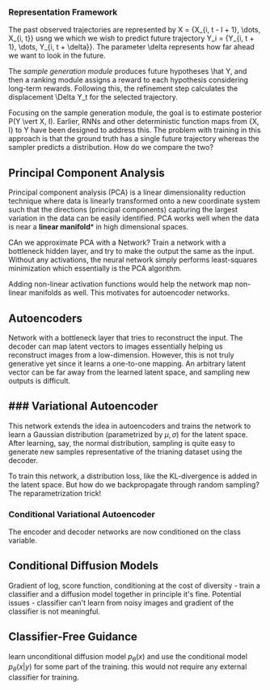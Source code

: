 ### Representation Framework

The past observed trajectories are represented by X = \{X_{i, t - l + 1}, \dots, X_{i, t}\} usng we which we wish to predict future trajectory Y_i = \{Y_{i, t + 1}, \dots, Y_{i, t + \delta}\}. The parameter \delta represents how far ahead we want to look in the future.

The *sample generation module* produces future hypotheses \hat Y, and then a ranking module assigns a reward to each hypothesis considering long-term rewards. Following this, the refinement step calculates the displacement \Delta Y_t for the selected trajectory.

Focusing on the sample generation module, the goal is to estimate posterior P(Y \vert X, I). Earlier, RNNs and other deterministic function maps from \{X, I\} to Y have been designed to address this. The problem with training in this approach is that the ground truth has a single future trajectory whereas the sampler predicts a distribution. How do we compare the two?

## Principal Component Analysis

Principal component analysis (PCA) is a linear dimensionality reduction technique where data is linearly transformed onto a new coordinate system such that the directions (principal components) capturing the largest variation in the data can be easily identified. PCA works well when the data is near a **linear manifold*** in high dimensional spaces.

CAn we approximate PCA with a Network? Train a network with a bottleneck hidden layer, and try to make the output the same as the input. Without any activations, the neural network simply performs least-squares minimization which essentially is the PCA algorithm.

Adding non-linear activation functions would help the network map non-linear manifolds as well. This motivates for autoencoder networks.

## Autoencoders

Network with a bottleneck layer that tries to reconstruct the input. The decoder can map latent vectors to images essentially helping us reconstruct images from a low-dimension. However, this is not truly generative yet since it learns a one-to-one mapping. An arbitrary latent vector can be far away from the learned latent space, and sampling new outputs is difficult.

## ###  Variational Autoencoder

This network extends the idea in autoencoders and trains the network to learn a Gaussian distribution (parametrized by $\mu, \sigma$) for the latent space. After learning, say, the normal distribution, sampling is quite easy to generate new samples representative of the trianing dataset using the decoder.

To train this network, a distribution loss, like the KL-divergence is added in the latent space. But how do we backpropagate through random sampling? The reparametrization trick!

### Conditional Variational Autoencoder

The encoder and decoder networks are now conditioned on the class variable.

## Conditional Diffusion Models

Gradient of log, score function, conditioning at the cost of diversity - train a classifier and a diffusion model together in principle it's fine. Potential issues - classifier can't learn from noisy images and gradient of the classifier is not meaningful. 

## Classifier-Free Guidance

learn unconditional diffusion model $p_\theta(x)$ and use the conditional model $p_\theta(x \vert y)$ for some part of the training. this would not require any external classifier for training. 
